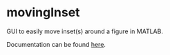 # movingInset

GUI to easily move inset(s) around a figure in MATLAB.

Documentation can be found [here](https://tulimid1.github.io/movingInset/).
